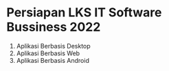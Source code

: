# Persiapan LKS IT Software Bussiness 2022
1. Aplikasi Berbasis Desktop
2. Aplikasi Berbasis Web
3. Aplikasi Berbasis Android
